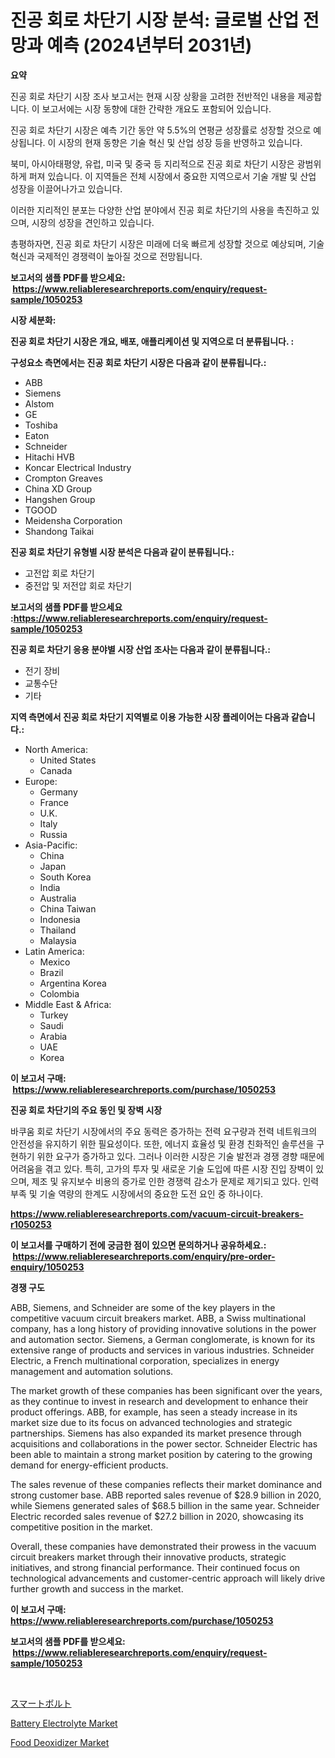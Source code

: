 <p><h1>진공 회로 차단기 시장 분석: 글로벌 산업 전망과 예측 (2024년부터 2031년)</h1></p><p><strong>요약</strong></p>
<p><p>진공 회로 차단기 시장 조사 보고서는 현재 시장 상황을 고려한 전반적인 내용을 제공합니다. 이 보고서에는 시장 동향에 대한 간략한 개요도 포함되어 있습니다.</p><p>진공 회로 차단기 시장은 예측 기간 동안 약 5.5%의 연평균 성장률로 성장할 것으로 예상됩니다. 이 시장의 현재 동향은 기술 혁신 및 산업 성장 등을 반영하고 있습니다.</p><p>북미, 아시아태평양, 유럽, 미국 및 중국 등 지리적으로 진공 회로 차단기 시장은 광범위하게 퍼져 있습니다. 이 지역들은 전체 시장에서 중요한 지역으로서 기술 개발 및 산업 성장을 이끌어나가고 있습니다.</p><p>이러한 지리적인 분포는 다양한 산업 분야에서 진공 회로 차단기의 사용을 촉진하고 있으며, 시장의 성장을 견인하고 있습니다.</p><p>총평하자면, 진공 회로 차단기 시장은 미래에 더욱 빠르게 성장할 것으로 예상되며, 기술 혁신과 국제적인 경쟁력이 높아질 것으로 전망됩니다.</p></p>
<p><strong>보고서의 샘플 PDF를 받으세요: &nbsp;<a href="https://www.reliableresearchreports.com/enquiry/request-sample/1050253">https://www.reliableresearchreports.com/enquiry/request-sample/1050253</a></strong></p>
<p><strong>시장 세분화:</strong></p>
<p><strong> 진공 회로 차단기 시장은 개요, 배포, 애플리케이션 및 지역으로 더 분류됩니다. :</strong></p>
<p><strong>구성요소 측면에서는 진공 회로 차단기 시장은 다음과 같이 분류됩니다.:</strong></p>
<p><ul><li>ABB</li><li>Siemens</li><li>Alstom</li><li>GE</li><li>Toshiba</li><li>Eaton</li><li>Schneider</li><li>Hitachi HVB</li><li>Koncar Electrical Industry</li><li>Crompton Greaves</li><li>China XD Group</li><li>Hangshen Group</li><li>TGOOD</li><li>Meidensha Corporation</li><li>Shandong Taikai</li></ul></p>
<p><strong> 진공 회로 차단기 유형별 시장 분석은 다음과 같이 분류됩니다.:</strong></p>
<p><ul><li>고전압 회로 차단기</li><li>중전압 및 저전압 회로 차단기</li></ul></p>
<p><strong>보고서의 샘플 PDF를 받으세요 :<a href="https://www.reliableresearchreports.com/enquiry/request-sample/1050253">https://www.reliableresearchreports.com/enquiry/request-sample/1050253</a></strong></p>
<p><strong> 진공 회로 차단기 응용 분야별 시장 산업 조사는 다음과 같이 분류됩니다.:</strong></p>
<p><ul><li>전기 장비</li><li>교통수단</li><li>기타</li></ul></p>
<p><strong>지역 측면에서 진공 회로 차단기 지역별로 이용 가능한 시장 플레이어는 다음과 같습니다.:</strong></p>
<p><ul>
    <li>
        North America:
        <ul>
            <li>United States</li>
            <li>Canada</li>
        </ul>
    </li>
    <li>
        Europe:
        <ul>
            <li>Germany</li>
            <li>France</li>
            <li>U.K.</li>
            <li>Italy</li>
            <li>Russia</li>
        </ul>
    </li>
    <li>
        Asia-Pacific:
        <ul>
            <li>China</li>
            <li>Japan</li>
            <li>South Korea</li>
            <li>India</li>
            <li>Australia</li>
            <li>China Taiwan</li>
            <li>Indonesia</li>
            <li>Thailand</li>
            <li>Malaysia</li>
        </ul>
    </li>
    <li>
        Latin America:
        <ul>
            <li>Mexico</li>
            <li>Brazil</li>
            <li>Argentina Korea</li>
            <li>Colombia</li>
        </ul>
    </li>
    <li>
        Middle East & Africa:
        <ul>
            <li>Turkey</li>
            <li>Saudi</li>
            <li>Arabia</li>
            <li>UAE</li>
            <li>Korea</li>
        </ul>
    </li>
    </ul></p>
<p><strong>이 보고서 구매: &nbsp;<a href="https://www.reliableresearchreports.com/purchase/1050253">https://www.reliableresearchreports.com/purchase/1050253</a></strong></p>
<p><strong>진공 회로 차단기의 주요 동인 및 장벽 시장</strong></p>
<p><p>바쿠움 회로 차단기 시장에서의 주요 동력은 증가하는 전력 요구량과 전력 네트워크의 안전성을 유지하기 위한 필요성이다. 또한, 에너지 효율성 및 환경 친화적인 솔루션을 구현하기 위한 요구가 증가하고 있다. 그러나 이러한 시장은 기술 발전과 경쟁 경향 때문에 어려움을 겪고 있다. 특히, 고가의 투자 및 새로운 기술 도입에 따른 시장 진입 장벽이 있으며, 제조 및 유지보수 비용의 증가로 인한 경쟁력 감소가 문제로 제기되고 있다. 인력 부족 및 기술 역량의 한계도 시장에서의 중요한 도전 요인 중 하나이다.</p></p>
<p><strong><a href="https://www.reliableresearchreports.com/vacuum-circuit-breakers-r1050253">https://www.reliableresearchreports.com/vacuum-circuit-breakers-r1050253</a></strong></p>
<p><strong>이 보고서를 구매하기 전에 궁금한 점이 있으면 문의하거나 공유하세요.: &nbsp;<a href="https://www.reliableresearchreports.com/enquiry/pre-order-enquiry/1050253">https://www.reliableresearchreports.com/enquiry/pre-order-enquiry/1050253</a></strong></p>
<p><strong>경쟁 구도</strong></p>
<p><p>ABB, Siemens, and Schneider are some of the key players in the competitive vacuum circuit breakers market. ABB, a Swiss multinational company, has a long history of providing innovative solutions in the power and automation sector. Siemens, a German conglomerate, is known for its extensive range of products and services in various industries. Schneider Electric, a French multinational corporation, specializes in energy management and automation solutions.</p><p>The market growth of these companies has been significant over the years, as they continue to invest in research and development to enhance their product offerings. ABB, for example, has seen a steady increase in its market size due to its focus on advanced technologies and strategic partnerships. Siemens has also expanded its market presence through acquisitions and collaborations in the power sector. Schneider Electric has been able to maintain a strong market position by catering to the growing demand for energy-efficient products.</p><p>The sales revenue of these companies reflects their market dominance and strong customer base. ABB reported sales revenue of $28.9 billion in 2020, while Siemens generated sales of $68.5 billion in the same year. Schneider Electric recorded sales revenue of $27.2 billion in 2020, showcasing its competitive position in the market.</p><p>Overall, these companies have demonstrated their prowess in the vacuum circuit breakers market through their innovative products, strategic initiatives, and strong financial performance. Their continued focus on technological advancements and customer-centric approach will likely drive further growth and success in the market.</p></p>
<p><strong>이 보고서 구매: &nbsp; <a href="https://www.reliableresearchreports.com/purchase/1050253">https://www.reliableresearchreports.com/purchase/1050253</a></strong></p>
<p><strong>보고서의 샘플 PDF를 받으세요: &nbsp;<a href="https://www.reliableresearchreports.com/enquiry/request-sample/1050253">https://www.reliableresearchreports.com/enquiry/request-sample/1050253</a></strong><strong></strong></p>
<p>&nbsp;</p>
<p><p><a href="https://github.com/nemesis2824/Market-Research-Report-List-1/blob/main/841328019912.md">スマートボルト</a></p><p><a href="https://acidic-farm-354.notion.site/Battery-Electrolyte-Market-Centers-on-Aspects-such-as-Market-Growth-Market-Share-Market-Opportunit-78d142f69dbe40cfbd9597a470480ff6">Battery Electrolyte Market</a></p><p><a href="https://github.com/nicholepatriciadoylenwnrjr0/Market-Research-Report-List-1/blob/main/food-deoxidizer-market.md">Food Deoxidizer Market</a></p></p>